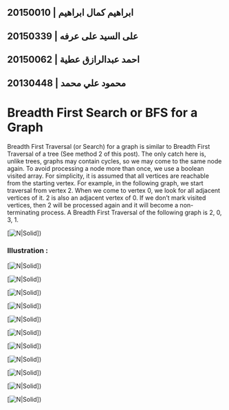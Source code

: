 
## ابراهيم كمال ابراهيم | 20150010
## على السيد على عرفه | 20150339
## احمد عبدالرازق عطية | 20150062
## محمود علي محمد | 20130448

# Breadth First Search or BFS for a Graph


Breadth First Traversal (or Search) for a graph is similar to Breadth First Traversal of a tree (See method 2 of this post). The only catch here is, unlike trees, graphs may contain cycles, so we may come to the same node again. To avoid processing a node more than once, we use a boolean visited array. For simplicity, it is assumed that all vertices are reachable from the starting vertex.
For example, in the following graph, we start traversal from vertex 2. When we come to vertex 0, we look for all adjacent vertices of it. 2 is also an adjacent vertex of 0. If we don’t mark visited vertices, then 2 will be processed again and it will become a non-terminating process. A Breadth First Traversal of the following graph is 2, 0, 3, 1.



[![N|Solid](https://media.geeksforgeeks.org/wp-content/uploads/bfs-5.png)])

### Illustration :

[![N|Solid](https://media.geeksforgeeks.org/wp-content/cdn-uploads/bfs1.png)])

[![N|Solid](https://media.geeksforgeeks.org/wp-content/cdn-uploads/bfs2.png)])

[![N|Solid](https://media.geeksforgeeks.org/wp-content/cdn-uploads/bfs3.png)])

[![N|Solid](https://media.geeksforgeeks.org/wp-content/cdn-uploads/bfs4.png)])

[![N|Solid](https://media.geeksforgeeks.org/wp-content/cdn-uploads/bfs5.png)])


[![N|Solid](https://media.geeksforgeeks.org/wp-content/cdn-uploads/bfs6.png)])

[![N|Solid](https://media.geeksforgeeks.org/wp-content/cdn-uploads/bfs7.png)])

[![N|Solid](https://media.geeksforgeeks.org/wp-content/cdn-uploads/bfs8.png)])

[![N|Solid](https://media.geeksforgeeks.org/wp-content/cdn-uploads/bfs9.png)])

[![N|Solid](https://media.geeksforgeeks.org/wp-content/cdn-uploads/bfs10.png)])

[![N|Solid](https://media.geeksforgeeks.org/wp-content/cdn-uploads/bfs11.png)])
